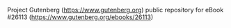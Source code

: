 Project Gutenberg (https://www.gutenberg.org) public repository for eBook #26113 (https://www.gutenberg.org/ebooks/26113)

